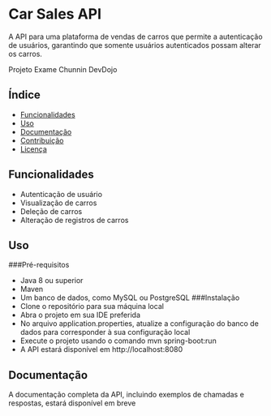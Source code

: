 # Car Sales API

A API para uma plataforma de vendas de carros que permite a autenticação de usuários, garantindo que somente usuários autenticados possam alterar os carros.

Projeto Exame Chunnin DevDojo

## Índice
- [Funcionalidades](#funcionalidades)
- [Uso](#uso)
- [Documentação](#documentação)
- [Contribuição](#contribuição)
- [Licença](#licença)

## Funcionalidades
- Autenticação de usuário
- Visualização de carros
- Deleção de carros
- Alteração de registros de carros

## Uso

###Pré-requisitos
 - Java 8 ou superior
 - Maven
 - Um banco de dados, como MySQL ou PostgreSQL
###Instalação
 - Clone o repositório para sua máquina local
 - Abra o projeto em sua IDE preferida
 - No arquivo application.properties, atualize a configuração do banco de dados para corresponder à sua configuração local
 - Execute o projeto usando o comando mvn spring-boot:run
 - A API estará disponível em http://localhost:8080

## Documentação
A documentação completa da API, incluindo exemplos de chamadas e respostas, estará disponível em breve
